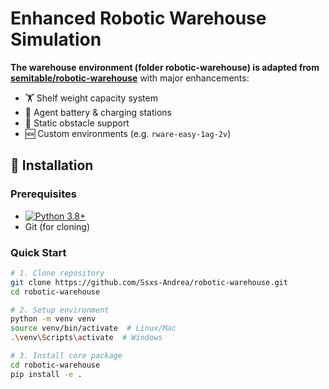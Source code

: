 # Enhanced Robotic Warehouse Simulation



**The warehouse environment (folder robotic-warehouse) is adapted from [semitable/robotic-warehouse](https://github.com/semitable/robotic-warehouse)** with major enhancements:
- 🏋️ Shelf weight capacity system
- 🔋 Agent battery & charging stations
- 🚧 Static obstacle support
- 🆕 Custom environments (e.g. `rware-easy-1ag-2v`)

## 🚀 Installation

### Prerequisites
- [![Python 3.8+](https://img.shields.io/badge/python-3.8+-blue.svg)](https://www.python.org/downloads/)
- Git (for cloning)

### Quick Start
```bash
# 1. Clone repository
git clone https://github.com/Ssxs-Andrea/robotic-warehouse.git
cd robotic-warehouse

# 2. Setup environment
python -m venv venv
source venv/bin/activate  # Linux/Mac
.\venv\Scripts\activate  # Windows

# 3. Install core package
cd robotic-warehouse
pip install -e .
